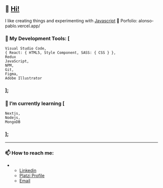 
## 👋 [Hi!](https://github.com/Alonso-Pablo "What's Up!")

I like creating things and experimenting with [Javascript](https://github.com/Alonso-Pablo/game-of-life "Conway's Game of Life!") 💛
Porfolio: alonso-pablo.vercel.app/

### 🔨 My Development Tools: [
	Visual Studio Code,
	{ React: { HTML5, Style Component, SASS: { CSS } },
	Redux
	JavaScript,
	NPM,
	Git,
	Figma,
	Adobe Illustrator
### ];

### 🌱 I’m currently learning [
	Nextjs,
	Nodejs,
	MongoDB
### ];

------------

### 📫 How to reach me:
-
	- [Linkedin](https://www.linkedin.com/in/pablo-nicol%C3%A1s-alonso-884510211/ "My linkedin profile")
	- [Platzi Profile](https://platzi.com/p/Alonso-Pablo/ "My Platzi profile")
	- [Email](mailto:someone@yoursite.com "Send me an email")
	
<!---
------------
- Repository:
- 0001 - Work in Progress
- E523 - Clone
- 7E57 - Test
- F11E - Files


Alonso-Pablo/Alonso-Pablo is a ✨ special ✨ repository because its `README.md` (this file) appears on your GitHub profile.
You can click the Preview link to take a look at your changes.
--->
